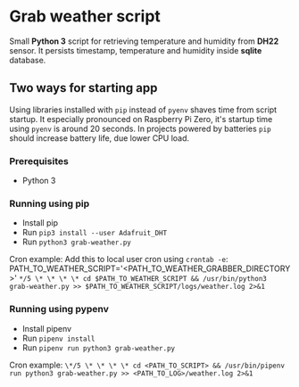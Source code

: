 # Grab weather script

Small **Python 3** script for retrieving temperature and humidity from **DH22** sensor.
It persists timestamp, temperature and humidity inside **sqlite** database.

## Two ways for starting app

Using libraries installed with `pip` instead of `pyenv` shaves time from script startup.
It especially pronounced on Raspberry Pi Zero, it's startup time using `pyenv` is around 20 seconds.
In projects powered by batteries `pip` should increase battery life, due lower CPU load.

### Prerequisites
- Python 3

### Running using pip

- Install pip
- Run `pip3 install --user Adafruit_DHT`
- Run `python3 grab-weather.py`

Cron example:
Add this to local user cron using `crontab -e`:
PATH_TO_WEATHER_SCRIPT='<PATH_TO_WEATHER_GRABBER_DIRECTORY>'
`*/5 \* \* \* \* cd $PATH_TO_WEATHER_SCRIPT && /usr/bin/python3 grab-weather.py >> $PATH_TO_WEATHER_SCRIPT/logs/weather.log 2>&1`

### Running using pypenv

- Install pipenv
- Run `pipenv install`
- Run `pipenv run python3 grab-weather.py`

Cron example:
`\*/5 \* \* \* \* cd <PATH_TO_SCRIPT> && /usr/bin/pipenv run python3 grab-weather.py >> <PATH_TO_LOG>/weather.log 2>&1`
